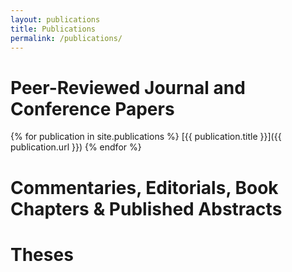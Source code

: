 ```yaml
---
layout: publications
title: Publications
permalink: /publications/
---
```


# Peer-Reviewed Journal and Conference Papers

{% for publication in site.publications %}
[{{ publication.title }}]({{ publication.url }})
{% endfor %}

# Commentaries, Editorials, Book Chapters & Published Abstracts

# Theses